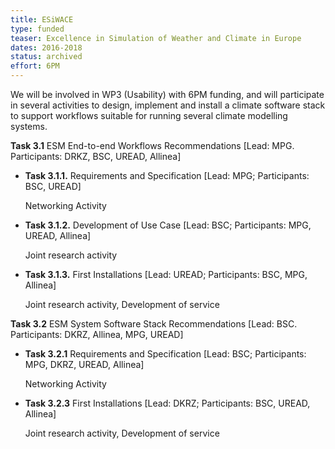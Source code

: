 ```yaml
---
title: ESiWACE
type: funded
teaser: Excellence in Simulation of Weather and Climate in Europe
dates: 2016-2018 
status: archived
effort: 6PM
---
```

We will be involved in WP3 (Usability) with 6PM funding, and will participate in several activities to design, implement and install a climate software stack to support workflows suitable for running several climate modelling systems.

**Task 3.1** ESM End-to-end Workflows Recommendations [Lead: MPG. Participants: DRKZ, BSC, UREAD, Allinea]

* **Task 3.1.1.** Requirements and Specification [Lead: MPG; Participants: BSC, UREAD]

  Networking Activity

* **Task 3.1.2.** Development of Use Case [Lead: BSC; Participants: MPG, UREAD, Allinea]

  Joint research activity

* **Task 3.1.3.** First Installations [Lead: UREAD; Participants: BSC, MPG, Allinea]

  Joint research activity, Development of service

**Task 3.2** ESM System Software Stack Recommendations [Lead: BSC. Participants: DKRZ, Allinea, MPG, UREAD]

* **Task 3.2.1** Requirements and Specification [Lead: BSC; Participants: MPG, DKRZ, UREAD, Allinea]

  Networking Activity

* **Task 3.2.3** First Installations [Lead: DKRZ; Participants: BSC, UREAD, Allinea]

  Joint research activity, Development of service

